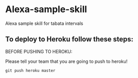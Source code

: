 # Alexa-sample-skill

Alexa sample skill for tabata intervals

## To deploy to Heroku follow these steps:

BEFORE PUSHING TO HEROKU:

Please tell your team that you are going to push to heroku!

```
git push heroku master
```
